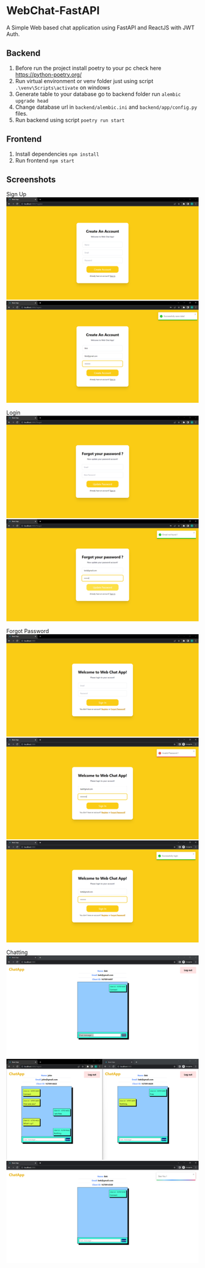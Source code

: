 # WebChat-FastAPI

A Simple Web based chat application using FastAPI and ReactJS with JWT Auth.


## Backend

1. Before run the project install poetry to your pc check here https://python-poetry.org/
2. Run virtual environment or venv folder just using script `.\venv\Scripts\activate` on windows
3. Generate table to your database go to backend folder run  `alembic upgrade head`
4. Change database url in `backend/alembic.ini` and `backend/app/config.py` files.
5. Run backend using script `poetry run start`

## Frontend

1. Install dependencies `npm install`
2. Run frontend `npm start`

## Screenshots

Sign Up
![Output-1](https://github.com/Gopi1422/WebChat-FastAPI/blob/62c1dbc2fbe4ddd69501f959bfe0c5809476cbe9/screenshots/1.png)
![Output-2](https://github.com/Gopi1422/WebChat-FastAPI/blob/62c1dbc2fbe4ddd69501f959bfe0c5809476cbe9/screenshots/2.png)

Login
![Output-3](https://github.com/Gopi1422/WebChat-FastAPI/blob/62c1dbc2fbe4ddd69501f959bfe0c5809476cbe9/screenshots/3.png)
![Output-4](https://github.com/Gopi1422/WebChat-FastAPI/blob/62c1dbc2fbe4ddd69501f959bfe0c5809476cbe9/screenshots/4.png)

Forgot Password
![Output-5](https://github.com/Gopi1422/WebChat-FastAPI/blob/62c1dbc2fbe4ddd69501f959bfe0c5809476cbe9/screenshots/5.png)
![Output-6](https://github.com/Gopi1422/WebChat-FastAPI/blob/62c1dbc2fbe4ddd69501f959bfe0c5809476cbe9/screenshots/6.png)
![Output-7](https://github.com/Gopi1422/WebChat-FastAPI/blob/62c1dbc2fbe4ddd69501f959bfe0c5809476cbe9/screenshots/7.png)

Chatting
![Output-8](https://github.com/Gopi1422/WebChat-FastAPI/blob/62c1dbc2fbe4ddd69501f959bfe0c5809476cbe9/screenshots/8.png)
![Output-9](https://github.com/Gopi1422/WebChat-FastAPI/blob/62c1dbc2fbe4ddd69501f959bfe0c5809476cbe9/screenshots/9.png)
![Output-11](https://github.com/Gopi1422/WebChat-FastAPI/blob/62c1dbc2fbe4ddd69501f959bfe0c5809476cbe9/screenshots/11.png)
